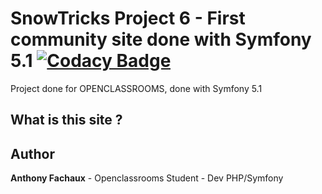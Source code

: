 
# SnowTricks Project 6 - First community site done with Symfony 5.1  [![Codacy Badge](https://api.codacy.com/project/badge/Grade/051eb0bc18694f6a85c99623b8aa5d9a)](https://app.codacy.com/manual/nayodahl/snowtricks?utm_source=github.com&utm_medium=referral&utm_content=nayodahl/snowtricks&utm_campaign=Badge_Grade_Dashboard)

Project done for OPENCLASSROOMS, done with Symfony 5.1
## What is this site ?


## Author

**Anthony Fachaux** - Openclassrooms Student - Dev PHP/Symfony